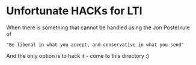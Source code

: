 
Unfortunate HACKs for LTI
=========================

When there is something that cannot be handled using the Jon Postel rule of

    "Be liberal in what you accept, and conservative in what you send"

And the only option is to hack it - come to this directory :)

